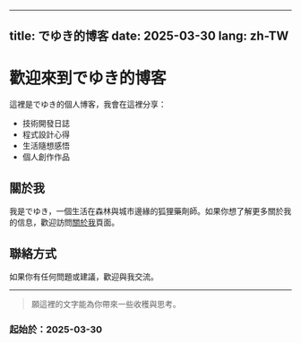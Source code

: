 
---
title: でゆき的博客
date: 2025-03-30
lang: zh-TW
---

# 歡迎來到でゆき的博客

這裡是でゆき的個人博客，我會在這裡分享：

- 技術開發日誌
- 程式設計心得
- 生活隨想感悟
- 個人創作作品

## 關於我

我是でゆき，一個生活在森林與城市邊緣的狐狸藥劑師。如果你想了解更多關於我的信息，歡迎訪問[關於我](/zh-TW/about/)頁面。

## 聯絡方式

如果你有任何問題或建議，歡迎與我交流。

---

> 願這裡的文字能為你帶來一些收穫與思考。
### 起始於：**2025-03-30**